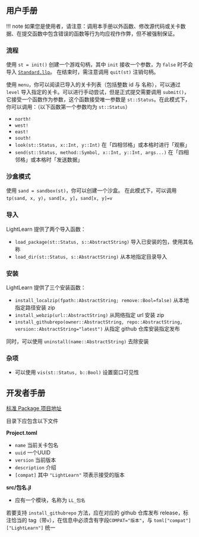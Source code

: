 ## 用户手册
!!! note
	如果您是使用者，请注意：调用本手册以外函数、修改源代码或关卡数据、在提交函数中包含错误的函数等行为均应视作作弊，但不被强制保证。

### 流程
使用 `st = init()` 创建一个游戏句柄，其中 `init` 接收一个参数，为 `false` 时不会导入 [`Standard.llp`](https://github.com/JuliaRoadmap/Standard.llp)。
在结束时，需注意调用 `quit(st)` 注销句柄。

使用 `menu`，你可以阅读已导入的关卡列表（包括整数 id 与 名称），可以通过 `level` 导入指定的关卡。可以进行手动尝试，但是正式提交需要调用 `submit()`，它接受一个函数作为参数，这个函数接受唯一参数是 `st::Status`。在此模式下，你可以调用：（以下函数第一个参数均为 `st::Status`）
* `north!`
* `west!`
* `east!`
* `south!`
* `look(st::Status, x::Int, y::Int)` 在「四相邻格」或本格时进行「观察」
* `send(st::Status, method::Symbol, x::Int, y::Int, args...)` 在「四相邻格」或本格时「发送数据」

### 沙盒模式
使用 `sand = sandbox(st)`，你可以创建一个沙盒。
在此模式下，可以调用 `tp(sand, x, y)`，`sand[x, y]`，`sand[x, y]=v`

### 导入
LightLearn 提供了两个导入函数：
* `load_package(st::Status, s::AbstractString)` 导入已安装的包，使用其名称
* `load_dir(st::Status, s::AbstractString)` 从本地指定目录导入

### 安装
LightLearn 提供了三个安装函数：
* `install_localzip(fpath::AbstractString; remove::Bool=false)` 从本地指定路径安装 zip
* `install_webzip(url::AbstractString)` 从网络指定 url 安装 zip
* `install_githubrepo(owner::AbstractString, repo::AbstractString, version::AbstractString="latest")` 从指定 github 仓库安装指定发布

同时，可以使用 `uninstall(name::AbstractString)` 去除安装

### 杂项
* 可以使用 `vis(st::Status, b::Bool)` 设置窗口可见性

## 开发者手册
[标准 Package 项目地址](https://github.com/JuliaRoadmap/Standard.llp)

目录下应包含以下文件

**Project.toml**
* `name` 当前关卡包名
* `uuid` 一个UUID
* `version` 当前版本
* `description` 介绍
* `[compat]` 其中 `"LightLearn"` 项表示接受的版本

**src/包名.jl**
* 应有一个模块，名称为 `LL_包名`

若要支持 `install_githubrepo` 方法，应在对应的 github 仓库发布 release，标注恰当的 tag（带`v`），在信息中必须含有字段`COMPAT="版本"`，与 `toml["compat"]["LightLearn"]` 统一
